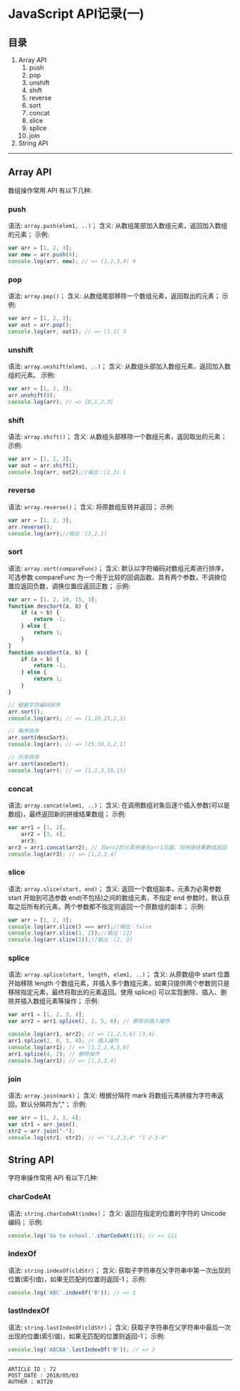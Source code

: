 
# JavaScript API记录(一) #

## 目录 ##

1. Array API
    1. push
    2. pop
    3. unshift
    4. shift
    5. reverse
    6. sort
    7. concat
    8. slice
    9. splice
    10. join
2. String API

---

## Array API ##

数组操作常用 API 有以下几种:

### push ###

语法: `array.push(elem1, ..)`；
含义: 从数组尾部加入数组元素，返回加入数组的元素；
示例:

```js
var arr = [1, 2, 3];
var new = arr.push(4);
console.log(arr, new); // => [1,2,3,4] 4
```

### pop ###

语法: `array.pop()`；
含义: 从数组尾部移除一个数组元素，返回取出的元素；
示例:

```js
var arr = [1, 2, 3];
var out = arr.pop();
console.log(arr, out1); // => [1,2] 3
```

### unshift ###

语法: `array.unshift(elem1, ..)`；
含义: 从数组头部加入数组元素，返回加入数组的元素。
示例:

```js
var arr = [1, 2, 3];
arr.unshift(0);
console.log(arr); // => [0,1,2,3]
```

### shift ###

语法: `array.shift()`；
含义: 从数组头部移除一个数组元素，返回取出的元素；
示例:

```js
var arr = [1, 2, 3];
var out = arr.shift();
console.log(arr, out2);//输出：[2,3] 1
```

### reverse ###

语法: `array.reverse()`；
含义: 将原数组反转并返回；
示例:

```js
var arr = [1, 2, 3];
arr.reverse();
console.log(arr);//输出：[3,2,1]
```

### sort ###

语法: `array.sort(compareFunc)`；
含义: 默认以字符编码对数组元素进行排序，可选参数 compareFunc 为一个用于比较的回调函数，具有两个参数，不调换位置应返回负数，调换位置应返回正数；
示例:

```js
var arr = [1, 2, 10, 15, 3];
function descSort(a, b) {
    if (a > b) {
        return -1;
    } else {
        return 1;
    }
}
function asceSort(a, b) {
    if (a < b) {
        return -1;
    } else {
        return 1;
    }
}

// 根据字符编码排序
arr.sort();
console.log(arr); // => [1,10,15,2,3]

// 降序排序
arr.sort(descSort);
console.log(arr); // => [15,10,3,2,1]

// 升序排序
arr.sort(asceSort);
console.log(arr); // => [1,2,3,10,15]
```

### concat ###

语法: `array.concat(elem1, ..)`；
含义: 在调用数组对象后逐个插入参数(可以是数组)，最终返回新的拼接结果数组；
示例:

```js
var arr1 = [1, 2],
    arr2 = [3, 4],
    arr3;
arr3 = arr1.concat(arr2); // 将arr2的元素拼接在arr1后面，将拼接结果数组返回
console.log(arr3); // => [1,2,3,4]
```

### slice ###

语法: `array.slice(start, end)`；
含义: 返回一个数组副本，元素为必需参数 start 开始到可选参数 end(不包括)之间的数组元素，不指定 end 参数时，默认获取之后所有的元素，两个参数都不指定则返回一个原数组的副本；
示例:

```js
var arr = [1, 2, 3];
console.log(arr.slice() === arr);//输出：false
console.log(arr.slice(1, 2));//输出：[2]
console.log(arr.slice(1));//输出：[2, 3]
```

### splice ###

语法: `array.splice(start, length, elem1, ..)`；
含义: 从原数组中 start 位置开始移除 length 个数组元素，并插入多个数组元素，如果只提供两个参数则只是移除指定元素，最终将取出的元素返回。使用 splice() 可以实现删除、插入、删除并插入数组元素等操作；
示例:

```js
var arr1 = [1, 2, 3, 4];
var arr2 = arr1.splice(2, 2, 5, 6); // 删除并插入操作

console.log(arr1, arr2); // => [1,2,5,6] [3,4]
arr1.splice(2, 0, 3, 4); // 插入操作
console.log(arr1); // => [1,2,3,4,5,6]
arr1.splice(4, 2); // 删除操作
console.log(arr1); // => [1,2,3,4]
```

### join ###

语法: `array.join(mark)`；
含义: 根据分隔符 mark 将数组元素拼接为字符串返回，默认分隔符为","；
示例:

```js
var arr = [1, 2, 3, 4];
var str1 = arr.join(),
str2 = arr.join("-");
console.log(str1, str2); // => "1,2,3,4" "1-2-3-4"
```

## String API ##

字符串操作常用 API 有以下几种:

### charCodeAt ###

语法: `string.charCodeAt(index)`；
含义: 返回在指定的位置的字符的 Unicode 编码；
示例:

```js
console.log('Go to school.'.charCodeAt(1)); // => 111
```

### indexOf ###

语法: `string.indexOf(cldStr)`；
含义: 获取子字符串在父字符串中第一次出现的位置(索引值)，如果无匹配的位置则返回-1；
示例:

```js
console.log('ABC'.indexOf('B')); // => 1
```

### lastIndexOf ###

语法: `string.lastIndexOf(cldStr)`；
含义: 获取子字符串在父字符串中最后一次出现的位置(索引值)，如果无匹配的位置则返回-1；
示例:

```js
console.log('ABCBA'.lastIndexOf('B')); // => 3
```

---

```
ARTICLE_ID : 72
POST_DATE : 2018/05/03
AUTHER : WJT20
```
